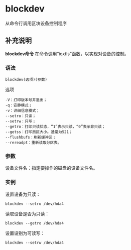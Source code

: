 blockdev
===

从命令行调用区块设备控制程序

## 补充说明

**blockdev命令** 在命令调用“ioxtls”函数，以实现对设备的控制。

###  语法

```
blockdev(选项)(参数)
```

选项

```
-V：打印版本号并退出；
-q：安静模式；
-v：详细信息模式；
--setro：只读；
--setrw：只写；
--getro：打印只读状态，“1”表示只读，“0”表示非只读；
--getss：打印扇区大小。通常为521；
--flushbufs：刷新缓冲区；
--rereadpt：重新读取分区表。
```

###  参数

设备文件名：指定要操作的磁盘的设备文件名。

###  实例

设置设备为只读：

```
blockdev --setro /dev/hda4
```

读取设备是否为只读：

```
blockdev --getro /dev/hda4
```

设置设别为可读写：

```
blockdev --setrw /dev/hda4
```


